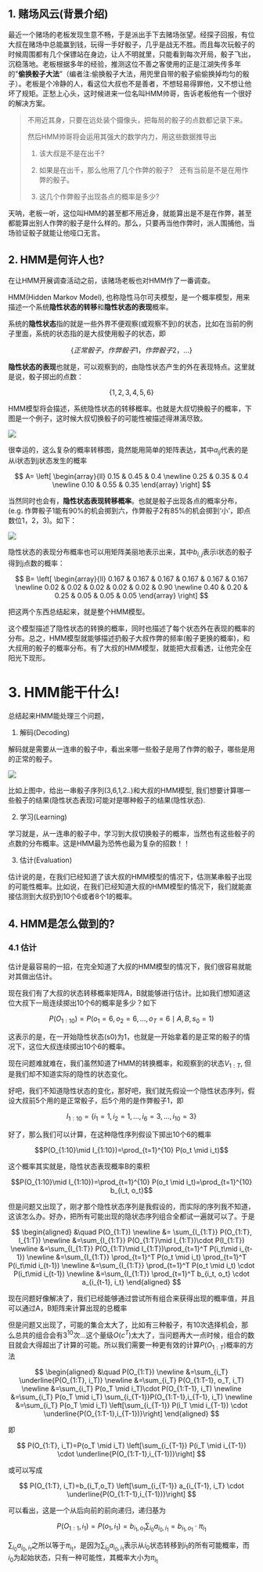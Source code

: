 ## 1. 赌场风云(背景介绍)

最近一个赌场的老板发现生意不畅，于是派出手下去赌场张望。经探子回报，有位大叔在赌场中总能赢到钱，玩得一手好骰子，几乎是战无不胜。而且每次玩骰子的时候周围都有几个保镖站在身边，让人不明就里，只能看到每次开局，骰子飞出，沉稳落地。老板根据多年的经验，推测这位不善之客使用的正是江湖失传多年的"**偷换骰子大法**”（编者注:偷换骰子大法，用兜里自带的骰子偷偷换掉均匀的骰子）。老板是个冷静的人，看这位大叔也不是善者，不想轻易得罪他，又不想让他坏了规矩。正愁上心头，这时候进来一位名叫HMM帅哥，告诉老板他有一个很好的解决方案。

> 不用近其身，只要在远处装个摄像头，把每局的骰子的点数都记录下来。
>
> 然后HMM帅哥将会运用其强大的数学内力，用这些数据推导出
>
> 1. 该大叔是不是在出千?
>
> 2. 如果是在出千，那么他用了几个作弊的骰子?　还有当前是不是在用作弊的骰子。
>
> 3. 这几个作弊骰子出现各点的概率是多少?

天呐，老板一听，这位叫HMM的甚至都不用近身，就能算出是不是在作弊，甚至都能算出别人作弊的骰子是什么样的。那么，只要再当他作弊时，派人围捕他，当场验证骰子就能让他哑口无言。


## 2. HMM是何许人也?

在让HMM开展调查活动之前，该赌场老板也对HMM作了一番调查。

HMM(Hidden Markov Model), 也称隐性马尔可夫模型，是一个概率模型，用来描述一个系统**隐性状态的转移**和**隐性状态的表现**概率。

系统的**隐性状态**指的就是一些外界不便观察(或观察不到)的状态，比如在当前的例子里面，系统的状态指的是大叔使用骰子的状态，即

$$\lbrace 正常骰子，作弊骰子1，作弊骰子2，...\rbrace$$

**隐性状态的表现**也就是，可以观察到的，由隐性状态产生的外在表现特点。这里就是说，骰子掷出的点数：

$$\lbrace 1,2,3,4,5,6\rbrace$$

HMM模型将会描述，系统隐性状态的转移概率。也就是大叔切换骰子的概率，下图是一个例子，这时候大叔切换骰子的可能性被描述得淋漓尽致。

![](./picture/HMM-algorithmn-01.png)

很幸运的，这么复杂的概率转移图，竟然能用简单的矩阵表达，其中$a_{ij}$代表的是从i状态到j状态发生的概率

$$
A=
\left[
\begin{array}{ll}
    0.15 & 0.45 & 0.4 \newline
    0.25 & 0.35 & 0.4 \newline
    0.10 & 0.55 & 0.35
\end{array}
\right]
$$
 

当然同时也会有，**隐性状态表现转移概率**。也就是骰子出现各点的概率分布， (e.g. 作弊骰子1能有90%的机会掷到六，作弊骰子2有85%的机会掷到‘小’，即点数位1，2，3)。如下：

![](./picture/HMM-algorithmn-02.png)


隐性状态的表现分布概率也可以用矩阵美丽地表示出来，其中$b_{i,j}$表示i状态的骰子得到j点数的概率：

$$
B=
\left[
\begin{array}{ll}
    0.167 & 0.167 & 0.167 & 0.167 & 0.167 & 0.167 \newline
    0.02 & 0.02 & 0.02 & 0.02 & 0.02 & 0.90 \newline
    0.40 & 0.20 & 0.25 & 0.05 & 0.05 & 0.05 
\end{array}
\right]
$$

把这两个东西总结起来，就是整个HMM模型。

这个模型描述了隐性状态的转换的概率，同时也描述了每个状态外在表现的概率的分布。总之，HMM模型就能够描述扔骰子大叔作弊的频率(骰子更换的概率)，和大叔用的骰子的概率分布。有了大叔的HMM模型，就能把大叔看透，让他完全在阳光下现形。

# 3. HMM能干什么!

总结起来HMM能处理三个问题，

1. 解码(Decoding)

解码就是需要从一连串的骰子中，看出来哪一些骰子是用了作弊的骰子，哪些是用的正常的骰子。

![](./picture/HMM-algorithmn-03.png)

比如上图中，给出一串骰子序列(3,6,1,2..)和大叔的HMM模型, 我们想要计算哪一些骰子的结果(隐性状态表现)可能对是哪种骰子的结果(隐性状态).

2. 学习(Learning)

学习就是，从一连串的骰子中，学习到大叔切换骰子的概率，当然也有这些骰子的点数的分布概率。这是HMM最为恐怖也最为复杂的招数！！

3. 估计(Evaluation)

估计说的是，在我们已经知道了该大叔的HMM模型的情况下，估测某串骰子出现的可能性概率。比如说，在我们已经知道大叔的HMM模型的情况下，我们就能直接估测到大叔扔到10个6或者8个1的概率。

## 4. HMM是怎么做到的?

### 4.1 估计

估计是最容易的一招，在完全知道了大叔的HMM模型的情况下，我们很容易就能对其做出估计。
 
现在我们有了大叔的状态转移概率矩阵A，B就能够进行估计。比如我们想知道这位大叔下一局连续掷出10个6的概率是多少？如下

$$P(O_{1:10})=P(o_1=6, o_2=6, ..., o_T=6 \mid A, B, s_0=1)$$

这表示的是，在一开始隐性状态(s0)为1，也就是一开始拿着的是正常的骰子的情况下，这位大叔连续掷出10个6的概率。

现在问题难就难在，我们虽然知道了HMM的转换概率，和观察到的状态$V_{1:T}$, 但是我们却不知道实际的隐性的状态变化。

好吧，我们不知道隐性状态的变化，那好吧，我们就先假设一个隐性状态序列，假设大叔前5个用的是正常骰子，后5个用的是作弊骰子1，即

$$I_{1:10}=\{i_1=1, i_2=1, ..., i_6=3,..., i_{10}=3\}$$

好了，那么我们可以计算，在这种隐性序列假设下掷出10个6的概率

$$P(O_{1:10}\mid I_{1:10})=\prod_{t=1}^{10} P(o_t \mid i_t)$$

这个概率其实就是，隐性状态表现概率B的乘积

$$P(O_{1:10}\mid I_{1:10})=\prod_{t=1}^{10} P(o_t \mid i_t)=\prod_{t=1}^{10} b_{i_t, o_t}$$

但是问题又出现了，刚才那个隐性状态序列是我假设的，而实际的序列我不知道，这该怎么办。好办，把所有可能出现的隐状态序列组合全都试一遍就可以了。于是

$$
\begin{aligned}
    &\quad P(O_{1:T}) \newline
    &= \sum_{I_{1:T}} P(O_{1:T}, I_{1:T}) \newline
    &=\sum_{I_{1:T}} P(O_{1:T}\mid I_{1:T})\cdot P(I_{1:T}) \newline
    &=\sum_{I_{1:T}} P(O_{1:T}\mid I_{1:T})\prod_{t=1}^T P(i_t\mid i_{t-1}) \newline
    &=\sum_{I_{1:T}} \prod_{t=1}^T P(o_t \mid i_t) \prod_{t=1}^T P(i_t\mid i_{t-1}) \newline
    &=\sum_{I_{1:T}} \prod_{t=1}^T P(o_t \mid i_t) \cdot P(i_t\mid i_{t-1}) \newline
    &=\sum_{I_{1:T}} \prod_{t=1}^T b_{i_t, o_t} \cdot a_{i_{t-1}, i_t}
\end{aligned}
$$

现在问题好像解决了，我们已经能够通过尝试所有组合来获得出现的概率值，并且可以通过A，B矩阵来计算出现的总概率

但是问题又出现了，可能的集合太大了，比如有三种骰子，有10次选择机会，那么总共的组合会有$3^{10}$次...这个量级$O(c^T)$太大了，当问题再大一点时候，组合的数目就会大得超出了计算的可能。所以我们需要一种更有效的计算$P(O_{1:T})$概率的方法

$$
\begin{aligned}
    &\quad P(O_{1:T}) \newline
    &=\sum_{i_T} \underline{P(O_{1:T}, i_T)} \newline
    &=\sum_{i_T} P(O_{1:T-1}, o_T, i_T) \newline
    &=\sum_{i_T} P(o_T \mid i_T)\cdot  P(O_{1:T-1}, i_T) \newline
    &=\sum_{i_T} P(o_T \mid i_T) \sum_{i_{T-1}}P(O_{1:T-1},i_{T-1}, i_T) \newline
    &=\sum_{i_T} P(o_T \mid i_T) \left[\sum_{i_{T-1}} P(i_T \mid i_{T-1}) \cdot \underline{P(O_{1:T-1},i_{T-1})}\right]
\end{aligned}
$$

即

$$
P(O_{1:T}, i_T)=P(o_T \mid i_T) \left[\sum_{i_{T-1}} P(i_T \mid i_{T-1}) \cdot \underline{P(O_{1:T-1},i_{T-1})}\right]
$$

或可以写成

$$
P(O_{1:T}, i_T)=b_{i_T,o_T} \left[\sum_{i_{T-1}} a_{i_{T-1}, i_T} \cdot \underline{P(O_{1:T-1},i_{T-1})}\right]
$$

可以看出，这是一个从后向前的前向递归，递归基为

$$
P(O_{1:1}, i_1)=P(o_1, i_1)=b_{i_1,o_1} \sum_{i_0} a_{i_0, i_1}=b_{i_1,o_1}\cdot \pi_{i_1}
$$

$\sum_{i_0} a_{i_0, i_1}$之所以等于$\pi_{i_1}$，是因为$\sum_{i_0} a_{i_0, i_1}$表示从$i_0$状态转移到$i_1$的所有可能概率，而$i_0$为起始状态，只有一种可能性，其概率大小为$\pi_{i_1}$
